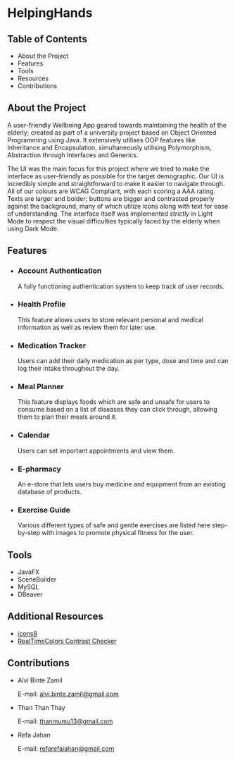 # HelpingHands

## Table of Contents
- About the Project
- Features
- Tools
- Resources
- Contributions

## About the Project
A user-friendly Wellbeing App geared towards maintaining the health of the elderly; created as part of a university project based on Object Oriented Programming using Java. It extensively utilises OOP features like Inheritance and Encapsulation, simultaneously utilising Polymorphism, Abstraction through Interfaces and Generics.

The UI was the main focus for this project where we tried to make the interface as user-friendly as possible for the target demographic.
Our UI is incredibly simple and straightforward to make it easier to navigate through. All of our colours are WCAG Compliant, with each scoring a AAA rating. Texts are larger and bolder; buttons are bigger and contrasted properly against the background, many of which utilize icons along with text for ease of understanding. The interface itself was implemented _strictly_ in Light Mode to respect the visual difficulties typically faced by the elderly when using Dark Mode.

## Features
  - ### Account Authentication
      A fully functioning authentication system to keep track of user records.
  - ### Health Profile
      This feature allows users to store relevant personal and medical information as well as review them for later use.
  - ### Medication Tracker
      Users can add their daily medication as per type, dose and time and can log their intake throughout the day.
  - ### Meal Planner
      This feature displays foods which are safe and unsafe for users to consume based on a list of diseases they can click through, allowing them to plan their meals around it.
  - ### Calendar
      Users can set important appointments and view them.
  - ### E-pharmacy
      An e-store that lets users buy medicine and equipment from an existing database of products.
  - ### Exercise Guide
      Various different types of safe and gentle exercises are listed here step-by-step with images to promote physical fitness for the user.


## Tools
- JavaFX
- SceneBuilder
- MySQL
- DBeaver

## Additional Resources
- [icons8](https://icons8.com/icons/)
- [RealTimeColors Contrast Checker](https://www.realtimecolors.com/?colors=1d2336-ffffff-044dbb-c9e1ff-044dbb&fonts=Poppins-Poppins)
   
## Contributions
- Alvi Binte Zamil

  E-mail: alvi.binte.zamil@gmail.com

- Than Than Thay  

  E-mail: thanmumu13@gmail.com

- Refa Jahan

  E-mail: refarefajahan@gmail.com
